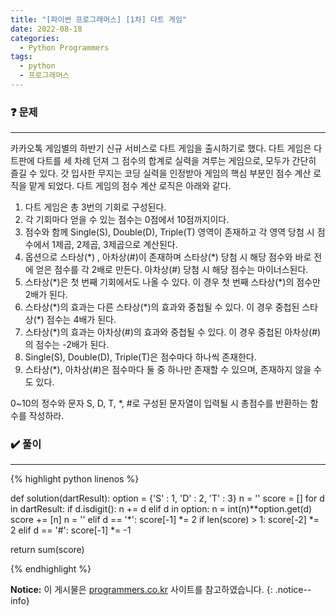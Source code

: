 ```yaml
---
title: "[파이썬 프로그래머스] [1차] 다트 게임"
date: 2022-08-18
categories:
  - Python Programmers
tags:
  - python
  - 프로그래머스
---
```


### ❓ 문제

---

카카오톡 게임별의 하반기 신규 서비스로 다트 게임을 출시하기로 했다. 다트 게임은 다트판에 다트를 세 차례 던져 그 점수의 합계로 실력을 겨루는 게임으로, 모두가 간단히 즐길 수 있다.
갓 입사한 무지는 코딩 실력을 인정받아 게임의 핵심 부분인 점수 계산 로직을 맡게 되었다. 다트 게임의 점수 계산 로직은 아래와 같다.

1. 다트 게임은 총 3번의 기회로 구성된다.
2. 각 기회마다 얻을 수 있는 점수는 0점에서 10점까지이다.
3. 점수와 함께 Single(S), Double(D), Triple(T) 영역이 존재하고 각 영역 당첨 시 점수에서 1제곱, 2제곱, 3제곱으로 계산된다.
4. 옵션으로 스타상(\*) , 아차상(#)이 존재하며 스타상(\*) 당첨 시 해당 점수와 바로 전에 얻은 점수를 각 2배로 만든다. 아차상(#) 당첨 시 해당 점수는 마이너스된다.
5. 스타상(\*)은 첫 번째 기회에서도 나올 수 있다. 이 경우 첫 번째 스타상(\*)의 점수만 2배가 된다.
6. 스타상(\*)의 효과는 다른 스타상(\*)의 효과와 중첩될 수 있다. 이 경우 중첩된 스타상(\*) 점수는 4배가 된다.
7. 스타상(\*)의 효과는 아차상(#)의 효과와 중첩될 수 있다. 이 경우 중첩된 아차상(#)의 점수는 -2배가 된다.
8. Single(S), Double(D), Triple(T)은 점수마다 하나씩 존재한다.
9. 스타상(\*), 아차상(#)은 점수마다 둘 중 하나만 존재할 수 있으며, 존재하지 않을 수도 있다.

0~10의 정수와 문자 S, D, T, \*, #로 구성된 문자열이 입력될 시 총점수를 반환하는 함수를 작성하라.

### ✔️ 풀이

---

{% highlight python linenos %}

def solution(dartResult):
  option = {'S' : 1, 'D' : 2, 'T' : 3}
  n = ''
  score = []
  for d in dartResult:
    if d.isdigit():
      n += d
    elif d in option:
      n = int(n)**option.get(d)
      score += [n]
      n = ''
    elif d == '*':
      score[-1] *= 2
      if len(score) > 1:
        score[-2] *= 2
    elif d == '#':
      score[-1] *= -1

  return sum(score)

{% endhighlight %}

**Notice:** 이 게시물은 [programmers.co.kr](https://programmers.co.kr/learn/courses/30/lessons/17682) 사이트를 참고하였습니다.
{: .notice--info}
